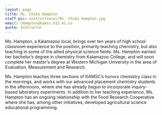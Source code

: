 ```yaml
---
layout: page
title: Ms. Chika Hampton
staff-pic: instructional/Ms. Chika Hampton.jpg
email: CHampton@kamsc.k12.mi.us
quote: Instructor
---
```

Ms. Hampton, a Kalamazoo local, brings over ten years of high school classroom experience to the position, primarily teaching chemistry, but also teaching in some of the allied physical science fields. Ms. Hampton earned her bachelor’s degree in chemistry from Kalamazoo College, and will soon complete her master’s degree at Western Michigan University in the area of Evaluation, Measurement and Research.

Ms. Hampton teaches three sections of KAMSC’s honors chemistry class in the mornings, and works with our advanced placement chemistry students in the afternoons, where she has already begun to incorporate inquiry-based laboratory experiments. In addition to her teaching experience, Ms. Hampton has an ongoing relationship with the Food Research Cooperative where she has, among other initiatives, developed agricultural science educational programming.